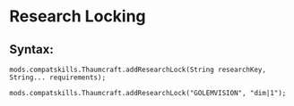 # Research Locking

## Syntax:
```
mods.compatskills.Thaumcraft.addResearchLock(String researchKey, String... requirements);

mods.compatskills.Thaumcraft.addResearchLock("GOLEMVISION", "dim|1");
```